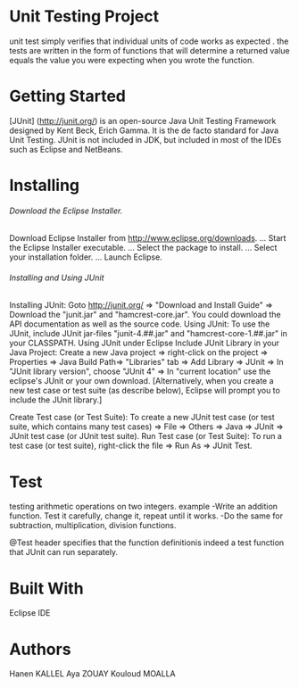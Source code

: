 # Unit Testing Project

unit test simply verifies that individual units of code works as expected .
the tests are written in the form of functions that will determine a returned value equals
the value you were expecting when you wrote the function.
# Getting Started

[JUnit] (http://junit.org/) is an open-source Java Unit Testing Framework designed by Kent Beck, Erich Gamma. 
It is the de facto standard for Java Unit Testing.
JUnit is not included in JDK, but included in most of the IDEs such as Eclipse and NetBeans.

# Installing

###### Download the Eclipse Installer.
Download Eclipse Installer from http://www.eclipse.org/downloads. ...
Start the Eclipse Installer executable. ...
Select the package to install. ...
Select your installation folder. ...
Launch Eclipse.

###### Installing and Using JUnit

Installing JUnit: Goto http://junit.org/ ⇒ "Download and Install Guide" ⇒ Download the "junit.jar" and "hamcrest-core.jar". 
You could download the API documentation as well as the source code.
Using JUnit: To use the JUnit, include JUnit jar-files "junit-4.##.jar" and "hamcrest-core-1.##.jar" in your CLASSPATH.
Using JUnit under Eclipse
Include JUnit Library in your Java Project:
Create a new Java project ⇒ right-click on the project ⇒ Properties ⇒ Java Build Path⇒
"Libraries" tab ⇒ Add Library ⇒ JUnit ⇒ In "JUnit library version", choose "JUnit 4" ⇒
In "current location" use the eclipse's JUnit or your own download. 
[Alternatively, when you create a new test case or test suite (as describe below), Eclipse will prompt you to include the JUnit library.]

Create Test case (or Test Suite): To create a new JUnit test case (or test suite, which contains many test cases)
⇒ File ⇒ Others ⇒ Java ⇒ JUnit ⇒ JUnit test case (or JUnit test suite).
Run Test case (or Test Suite): To run a test case (or test suite), right-click the file ⇒ Run As ⇒ JUnit Test.

# Test

testing arithmetic operations on two integers.
example
-Write an addition function. Test it carefully, change it, repeat until it works.
-Do the same for subtraction, multiplication, division functions.

 @Test header specifies that the function definitionis indeed a test function that JUnit can run separately.
 
# Built With
 
Eclipse IDE

# Authors

Hanen KALLEL
Aya ZOUAY
Kouloud MOALLA


 
